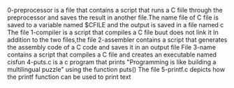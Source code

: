 0-preprocessor is a file that contains a script that runs a C fiile through the preprocessor and saves the result in another file.The name file of C file is saved to a variable named $CFILE and the output is saved in a file named c
The file 1-compiler is a script that compiles a C file buut does not link it
In addition to the two files,the file 2-assembler contains a script that generates the assembly code of a C code and saves it in an output file
File 3-name contains a script that compiles a C file and creates an executable named cisfun
4-puts.c is a c program that prints "Programming is like building a multilingual puzzle" using the function puts()
The file 5-printf.c depicts how the printf function can be used to print text
